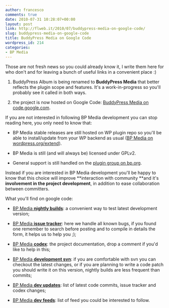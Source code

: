 ```yaml
---
author: francesco
comments: true
date: 2010-07-31 10:28:07+00:00
layout: post
link: http://flweb.it/2010/07/buddypress-media-on-google-code/
slug: buddypress-media-on-google-code
title: BuddyPress Media on Google Code
wordpress_id: 214
categories:
- BP Media
---
```


Those are not fresh news so you could already know it, I write them here for who don't and for leaving a bunch of useful links in a convenient place :)



	
  1. BuddyPress Album is being renamed to **BuddyPress Media** that better reflects the plugin scope and features. It's a work-in-progress so you'll probably see it called in both ways.

	
  2. the project is now hosted on Google Code: [BuddyPress Media on code.google.com](http://code.google.com/p/buddypress-media/).


If you are not interested in following BP Media development you can stop reading here, you only need to know that:

	
  * BP Media stable releases are still hosted on WP plugin repo so you'll be able to install/update from your WP backend as usual ([BP Media on wordpress.org/extend](http://wordpress.org/extend/plugins/bp-album/)).

	
  * BP Media is still (and will always be) licensed under GPLv2.

	
  * General support is still handled on the [plugin group on bp.org](http://buddypress.org/community/groups/bp-moderation/forum/).


Instead if you are interested in BP Media development you'll be happy to know that this choice will improve **interaction with community **and it's **involvement in the project development**, in addition to ease collaboration between committers.

What you'll find on google code:



	
  * [BP Media **nightly builds**](https://code.google.com/p/buddypress-media/downloads/list): a convenient way to test latest development version;

	
  * [BP Media **issue tracker**](https://code.google.com/p/buddypress-media/issues/list): here we handle all known bugs, if you found one remember to search before posting and to compile in details the form, it helps us to help you ;);

	
  * [BP Media **codex**](https://code.google.com/p/buddypress-media/w/list): the project documentation, drop a comment if you'd like to help in this;

	
  * [BP  Media **development svn**](https://code.google.com/p/buddypress-media/source/checkout): if you are comfortable with svn you  can checkout the latest changes, or if you are planning to write a code  patch you should write it on this version, nightly builds are less  frequent than commits;

	
  * [BP Media **dev updates**](https://code.google.com/p/buddypress-media/updates/list): list of latest code commits, issue tracker and codex changes;

	
  * [BP Media **dev feeds**](http://code.google.com/p/buddypress-media/feeds): list of feed you could be interested to follow.


